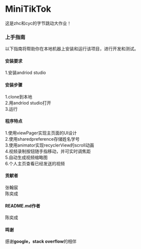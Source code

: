 <h1>MiniTikTok</h1>
这是zhc和cyc的字节跳动大作业！<br>

<h3>上手指南</h3>
以下指南将帮助你在本地机器上安装和运行该项目，进行开发和测试。<br>

<h4>安装要求</h4>
1.安装andriod studio

<h4>安装步骤</h4>
1.clone到本地<br>
2.用andriod studio打开<br>
3.运行<br>

<h4>程序特点</h4>
1.使用viewPager实现主页面的UI设计<br>
2.使用sharedpreference存储姓名学号<br>
3.使用animator实现recyclerView的scroll动画<br>
4.视频录制按钮随手指移动，并可实时调焦距<br>
5.自动生成视频缩略图<br>
6.个人主页查看已经发送的视频<br>

<h4>贡献者</h4>
张翰宸<br>
陈奕成<br>

<h4>README.md作者</h4>
陈奕成

<h4>鸣谢</h4>
感谢<b>google，stack overflow</b>的相伴
